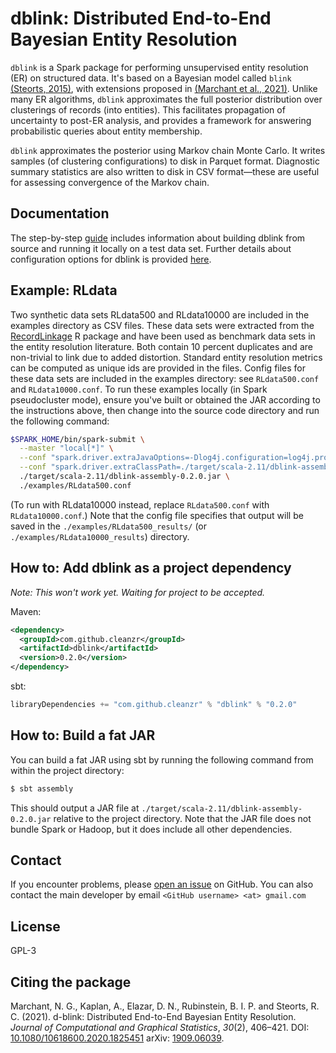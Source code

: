 # dblink: Distributed End-to-End Bayesian Entity Resolution
`dblink` is a Spark package for performing unsupervised entity resolution 
(ER) on structured data.
It's based on a Bayesian model called `blink` 
[(Steorts, 2015)](https://projecteuclid.org/euclid.ba/1441790411), 
with extensions proposed in
[(Marchant et al., 2021)](https://doi.org/10.1080/10618600.2020.1825451).
Unlike many ER algorithms, `dblink` approximates the full posterior 
distribution over clusterings of records (into entities).
This facilitates propagation of uncertainty to post-ER analysis, 
and provides a framework for answering probabilistic queries about entity 
membership.

`dblink` approximates the posterior using Markov chain Monte Carlo.
It writes samples (of clustering configurations) to disk in Parquet format.
Diagnostic summary statistics are also written to disk in CSV format—these are 
useful for assessing convergence of the Markov chain.

## Documentation
The step-by-step [guide](docs/guide.md) includes information about 
building dblink from source and running it locally on a test data set. 
Further details about configuration options for dblink is provided 
[here](docs/configuration.md).

## Example: RLdata
Two synthetic data sets RLdata500 and RLdata10000 are included in the examples 
directory as CSV files.
These data sets were extracted from the [RecordLinkage](https://cran.r-project.org/web/packages/RecordLinkage/index.html)
R package and have been used as benchmark data sets in the entity resolution 
literature.
Both contain 10 percent duplicates and are non-trivial to link due to added 
distortion.
Standard entity resolution metrics can be computed as unique ids are provided 
in the files.
Config files for these data sets are included in the examples directory: 
see `RLdata500.conf` and `RLdata10000.conf`.
To run these examples locally (in Spark pseudocluster mode), 
ensure you've built or obtained the JAR according to the instructions 
above, then change into the source code directory and run the following 
command:
```bash
$SPARK_HOME/bin/spark-submit \
  --master "local[*]" \
  --conf "spark.driver.extraJavaOptions=-Dlog4j.configuration=log4j.properties" \
  --conf "spark.driver.extraClassPath=./target/scala-2.11/dblink-assembly-0.2.0.jar" \
  ./target/scala-2.11/dblink-assembly-0.2.0.jar \
  ./examples/RLdata500.conf
```
(To run with RLdata10000 instead, replace `RLdata500.conf` with 
`RLdata10000.conf`.)
Note that the config file specifies that output will be saved in
the `./examples/RLdata500_results/` (or `./examples/RLdata10000_results`) 
directory. 

## How to: Add dblink as a project dependency
_Note: This won't work yet. Waiting for project to be accepted._

Maven:
```xml
<dependency>
  <groupId>com.github.cleanzr</groupId>
  <artifactId>dblink</artifactId>
  <version>0.2.0</version>
</dependency>
```

sbt:
```scala
libraryDependencies += "com.github.cleanzr" % "dblink" % "0.2.0"
```

## How to: Build a fat JAR
You can build a fat JAR using sbt by running the following command from
within the project directory:
```bash
$ sbt assembly
```

This should output a JAR file at `./target/scala-2.11/dblink-assembly-0.2.0.jar`
relative to the project directory.
Note that the JAR file does not bundle Spark or Hadoop, but it does include
all other dependencies.

## Contact
If you encounter problems, please [open an issue](https://github.com/ngmarchant/dblink/issues) 
on GitHub. 
You can also contact the main developer by email `<GitHub username> <at> gmail.com`

## License
GPL-3

## Citing the package

Marchant, N. G., Kaplan, A., Elazar, D. N., Rubinstein, B. I. P. and 
Steorts, R. C. (2021). d-blink: Distributed End-to-End Bayesian Entity 
Resolution. _Journal of Computational and Graphical Statistics_, _30_(2), 
406–421. DOI: [10.1080/10618600.2020.1825451](https://doi.org/10.1080/10618600.2020.1825451)
arXiv: [1909.06039](https://arxiv.org/abs/1909.06039).
